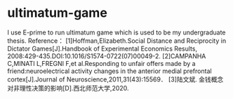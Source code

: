 # ultimatum-game
I use E-prime to run ultimatum game which is used to be my undergraduate thesis.
Reference：
[1]Hoffman,Elizabeth.Social Distance and Reciprocity in Dictator Games[J].Handbook of Experimental Economics Results, 2008:429-435.DOI:10.1016/S1574-0722(07)00049-2.
[2]CAMPANHA C,MINATI L,FREGNI F,et al.Responding to unfair offers made by a friend:neuroelectrical activity changes in the anterior medial prefrontal cortex[J].Journal of Neuroscience,2011,31(43):15569．
[3]陆文斌. 金钱概念对非理性决策的影响[D].西北师范大学,2020.
